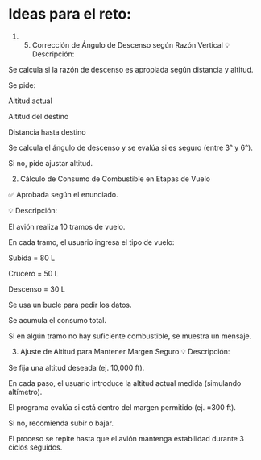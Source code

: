 # Ideas para el reto:

1. 5. Corrección de Ángulo de Descenso según Razón Vertical
💡 Descripción:

Se calcula si la razón de descenso es apropiada según distancia y altitud.

Se pide:

Altitud actual

Altitud del destino

Distancia hasta destino

Se calcula el ángulo de descenso y se evalúa si es seguro (entre 3° y 6°).

Si no, pide ajustar altitud.



2. Cálculo de Consumo de Combustible en Etapas de Vuelo

✅ Aprobada según el enunciado.

💡 Descripción:

El avión realiza 10 tramos de vuelo.

En cada tramo, el usuario ingresa el tipo de vuelo:

Subida = 80 L

Crucero = 50 L

Descenso = 30 L

Se usa un bucle para pedir los datos.

Se acumula el consumo total.

Si en algún tramo no hay suficiente combustible, se muestra un mensaje.



3. Ajuste de Altitud para Mantener Margen Seguro
💡 Descripción:

Se fija una altitud deseada (ej. 10,000 ft).

En cada paso, el usuario introduce la altitud actual medida (simulando altímetro).

El programa evalúa si está dentro del margen permitido (ej. ±300 ft).

Si no, recomienda subir o bajar.

El proceso se repite hasta que el avión mantenga estabilidad durante 3 ciclos seguidos.
